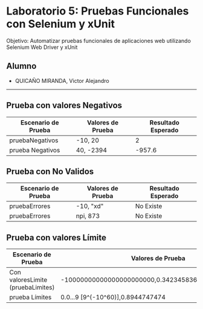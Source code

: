 # Laboratorio 5: Pruebas Funcionales con Selenium y xUnit

Objetivo: Automatizar pruebas funcionales de aplicaciones web utilizando Selenium Web Driver y xUnit


## Alumno 

- QUICAÑO MIRANDA, Victor Alejandro

----
## Prueba con valores Negativos

| Escenario de Prueba | Valores de Prueba | Resultado Esperado |
|---------------------|-------------------|--------------------|
| pruebaNegativos     | -10, 20           | 2                  |
| prueba Negativos    | 40, -2394         | -957.6             |

## Prueba con No Validos

| Escenario de Prueba | Valores de Prueba | Resultado Esperado |
|---------------------|-------------------|--------------------|
| pruebaErrores       | -10, "xd"         | No Existe          |
| pruebaErrores       | npi, 873          | No Existe          |

## Prueba con valores Límite
| Escenario de Prueba               | Valores de Prueba                                   | Resultado Esperado   |
|-----------------------------------|-----------------------------------------------------|----------------------|
| Con valoresLimite (pruebaLimites) | -10000000000000000000000,0.342345836844663773663637 | -3.4234583684466E+19 |
| prueba Límites                    | 0.0...9 [9^(-10^60)],0.8944747474                   | 8.0502727266E-63     |
